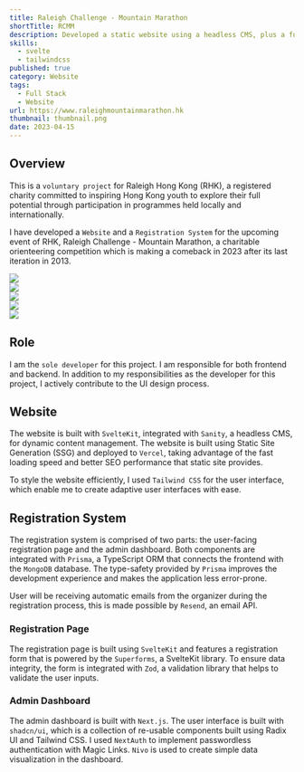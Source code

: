 ```yaml
---
title: Raleigh Challenge - Mountain Marathon
shortTitle: RCMM
description: Developed a static website using a headless CMS, plus a full stack web application for race registration.
skills:
  - svelte
  - tailwindcss
published: true
category: Website
tags:
  - Full Stack
  - Website
url: https://www.raleighmountainmarathon.hk
thumbnail: thumbnail.png
date: 2023-04-15
---
```


<script lang="ts">
import SkillShowcase from '$components/SkillShowcase.svelte';
import type { Stack } from "$lib/types";
import svelteIcon from "@iconify/icons-skill-icons/svelte";
import mongoIcon from "@iconify/icons-skill-icons/mongodb";
import prismaIcon from "@iconify/icons-skill-icons/prisma";
import tailwindIconDark from "@iconify/icons-skill-icons/tailwindcss-dark";
import tailwindIcon from "@iconify/icons-skill-icons/tailwindcss-light";
import nextIconDark from "@iconify/icons-skill-icons/nextjs-dark";
import nextIcon from "@iconify/icons-skill-icons/nextjs-light";
import sanityIcon from "@iconify/icons-devicon/sanity";
import vercelIconDark from "@iconify/icons-skill-icons/vercel-dark";
import vercelIcon from "@iconify/icons-skill-icons/vercel-light";
const website: Stack[] = [
		{
			name: "SvelteKit",
			icon: { light: svelteIcon }
		}, 
        {
			name: "Sanity",
			icon: { light: sanityIcon },
		},
        {
			name: "Tailwind CSS",
			icon: { light: tailwindIconDark, dark: tailwindIcon },
		},
        {
			name: "Vercel",
			icon: { light: vercelIconDark, dark: vercelIcon },
		},
	];
const registrationPage: Stack[] = [
		{
			name: "SvelteKit",
			icon: { light: svelteIcon }
		}, 
        {
			name: "Prisma",
			icon: { light: prismaIcon }
		},
        {
			name: "MongoDB",
			icon: { light: mongoIcon }
		},
        {
			name: "Tailwind CSS",
			icon: { light: tailwindIconDark, dark: tailwindIcon },
		},
        {
			name: "Vercel",
			icon: { light: vercelIconDark, dark: vercelIcon },
		},
	];
const adminDashboard: Stack[] = [
		{
			name: "Next.js",
			icon: { light: nextIconDark, dark: nextIcon },
		}, 
        {
			name: "Prisma",
			icon: { light: prismaIcon }
		},
        {
			name: "MongoDB",
			icon: { light: mongoIcon }
		},
        {
			name: "Tailwind CSS",
			icon: { light: tailwindIconDark, dark: tailwindIcon },
		},
        {
			name: "Vercel",
			icon: { light: vercelIconDark, dark: vercelIcon },
		},
	];
</script>

## Overview

This is a `voluntary project` for Raleigh Hong Kong (RHK), a registered charity committed to inspiring Hong Kong youth to explore their full potential through participation in programmes held locally and internationally.

I have developed a `Website` and a `Registration System` for the upcoming event of RHK, Raleigh Challenge - Mountain Marathon, a charitable orienteering competition which is making a comeback in 2023 after its last iteration in 2013.

<div class="grid grid-cols-1 md:grid-cols-2 gap-4 not-prose">
    <div class="grid gap-4 content-start">
        <div>
            <img class="h-auto max-w-full rounded-sm bg-secondary" src="/projects/rcmm/full-page.png" loading="lazy" />
        </div>
        <div>
            <img class="h-auto max-w-full rounded-sm bg-secondary" src="/projects/rcmm/registration-mobile.png" loading="lazy" />
        </div>
    </div>
    <div class="grid gap-4 content-start">
        <div class="">
            <img class="h-auto max-w-full rounded-sm bg-secondary" src="/projects/rcmm/mobile.png" loading="lazy" />
        </div>
        <div>
            <img class="h-auto max-w-full rounded-sm bg-secondary" src="/projects/rcmm/example-page.png" loading="lazy" />
        </div>
        <div>
            <img class="h-auto max-w-full rounded-sm bg-secondary" src="/projects/rcmm/dashboard.png" loading="lazy" />
        </div>
    </div>
</div>

## Role

I am the `sole developer` for this project. I am responsible for both frontend and backend. In addition to my responsibilities as the developer for this project, I actively contribute to the UI design process.

## Website

<SkillShowcase list={website}/>

The website is built with `SvelteKit`, integrated with `Sanity`, a headless CMS, for dynamic content management. The website is built using Static Site Generation (SSG) and deployed to `Vercel`, taking advantage of the fast loading speed and better SEO performance that static site provides.

To style the website efficiently, I used `Tailwind CSS` for the user interface, which enable me to create adaptive user interfaces with ease.

## Registration System

The registration system is comprised of two parts: the user-facing registration page and the admin dashboard. Both components are integrated with `Prisma`, a TypeScript ORM that connects the frontend with the `MongoDB` database. The type-safety provided by `Prisma` improves the development experience and makes the application less error-prone.

User will be receiving automatic emails from the organizer during the registration process, this is made possible by `Resend`, an email API.

### Registration Page

<SkillShowcase list={registrationPage}/>

The registration page is built using `SvelteKit` and features a registration form that is powered by the `Superforms`, a SvelteKit library. To ensure data integrity, the form is integrated with `Zod`, a validation library that helps to validate the user inputs.

### Admin Dashboard

<SkillShowcase list={adminDashboard}/>

The admin dashboard is built with `Next.js`. The user interface is built with `shadcn/ui`, which is a collection of re-usable components built using Radix UI and Tailwind CSS. I used `NextAuth` to implement passwordless authentication with Magic Links. `Nivo` is used to create simple data visualization in the dashboard.
